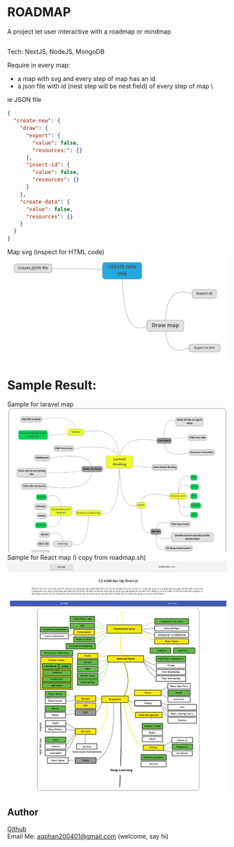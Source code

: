 # ROADMAP

A project let user interactive with a roadmap or mindmap

##
Tech: NextJS, NodeJS, MongoDB

Require in every map:
- a map with svg and every step of map has an id
- a json file with id (nest step will be nest field) of every step of map \

ie
JSON file
```json
{
  "create-new": {
    "draw": {
      "export": {
        "value": false,
        "resources:": {}
      },
      "insert-id": {
        "value": false,
        "resources": {}
      }
    },
    "create-data": {
      "value": false,
      "resources": {}
    }
  }
}
```
Map svg (inspect for HTML code)
![Image](/public/maps/newmap_us.svg)




# Sample Result:

Sample for laravel map
![Sample for laravel map](screenshots/laravel.png) \
Sample for React map (I copy from roadmap.sh) \
![Sample for React map (I copy from roadmap.sh)](screenshots/react.png)

## Author
[Github](https://github.com/anhquandlqb2001) \
Email Me: aqphan200401@gmail.com (welcome, say hi)